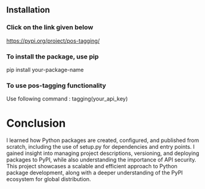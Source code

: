 ## Installation

### Click on the link given below

https://pypi.org/project/pos-tagging/

### To install the package, use pip

pip install your-package-name

### To use pos-tagging functionality

Use following command :
tagging(your_api_key)

# Conclusion

I learned how Python packages are created, configured, and published from scratch, including the use of setup.py for dependencies and entry points. 
I gained insight into managing project descriptions, versioning, and deploying packages to PyPI, while also understanding the importance of API security. 
This project showcases a scalable and efficient approach to Python package development, along with a deeper understanding of the PyPI ecosystem for global distribution.
